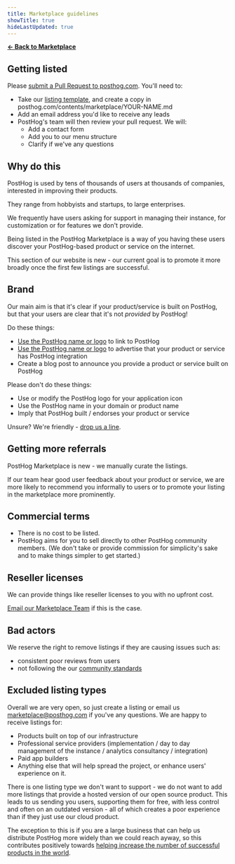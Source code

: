 ```yaml
---
title: Marketplace guidelines
showTitle: true
hideLastUpdated: true
---
```


**[← Back to Marketplace](/marketplace)**

## Getting listed

Please [submit a Pull Request to posthog.com](https://github.com/PostHog/posthog.com). You'll need to:

* Take our [listing template](listing-template), and create a copy in posthog.com/contents/marketplace/YOUR-NAME.md
* Add an email address you'd like to receive any leads
* PostHog's team will then review your pull request. We will:
  * Add a contact form
  * Add you to our menu structure
  * Clarify if we've any questions
  
## Why do this

PostHog is used by tens of thousands of users at thousands of companies, interested in improving their products.

They range from hobbyists and startups, to large enterprises.

We frequently have users asking for support in managing their instance, for customization or for features we don't provide.

Being listed in the PostHog Marketplace is a way of you having these users discover your PostHog-based product or service on the internet.

This section of our website is new - our current goal is to promote it more broadly once the first few listings are successful.

## Brand

Our main aim is that it's clear if your product/service is built on PostHog, but that your users are clear that it's not _provided_ by PostHog!

Do these things:

* [Use the PostHog name or logo](/handbook/company/brand-assets) to link to PostHog
* [Use the PostHog name or logo](/handbook/company/brand-assets) to advertise that your product or service has PostHog integration
* Create a blog post to announce you provide a product or service built on PostHog

Please don't do these things:

* Use or modify the PostHog logo for your application icon
* Use the PostHog name in your domain or product name
* Imply that PostHog built / endorses your product or service

Unsure? We're friendly - [drop us a line](mailto:marketplace+getlisted@posthog.com).

## Getting more referrals

PostHog Marketplace is new - we manually curate the listings.

If our team hear good user feedback about your product or service, we are more likely to recommend you informally to users or to promote your listing in the marketplace more prominently.

## Commercial terms

* There is no cost to be listed.
* PostHog aims for you to sell directly to other PostHog community members. (We don't take or provide commission for simplicity's sake and to make things simpler to get started.)

## Reseller licenses

We can provide things like reseller licenses to you with no upfront cost. 

[Email our Marketplace Team](mailto:marketplace+reseller@posthog.com) if this is the case.

## Bad actors

We reserve the right to remove listings if they are causing issues such as:

* consistent poor reviews from users
* not following the our [community standards](/.../docs/contribute/code-of-conduct#our-standards)

## Excluded listing types

Overall we are very open, so just create a listing or email us marketplace@posthog.com if you've any questions. We are happy to receive listings for:

* Products built on top of our infrastructure
* Professional service providers (implementation / day to day management of the instance / analytics consultancy / integration)
* Paid app builders
* Anything else that will help spread the project, or enhance users' experience on it.

There is one listing type we don't want to support - we do not want to add more listings that provide a hosted version of our open source product. This leads to us sending you users, supporting them for free, with less control and often on an outdated version - all of which creates a poor experience than if they just use our cloud product.

The exception to this is if you are a large business that can help us distribute PostHog more widely than we could reach ayway, so this contributes positively towards [helping increase the number of successful products in the world](/handbook/strategy/strategy).

